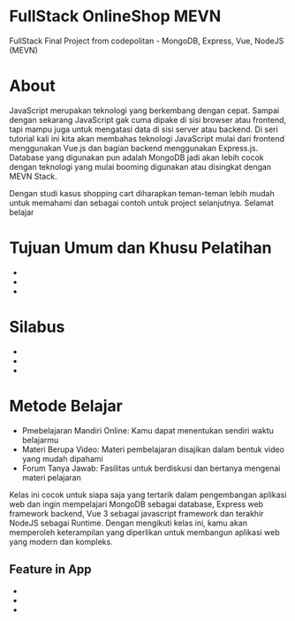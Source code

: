 # FullStack OnlineShop MEVN

FullStack Final Project from codepolitan - MongoDB, Express, Vue, NodeJS (MEVN)

# About

JavaScript merupakan teknologi yang berkembang dengan cepat. Sampai dengan sekarang JavaScript gak cuma dipake di sisi browser atau frontend, tapi mampu juga untuk mengatasi data di sisi server atau backend. Di seri tutorial kali ini kita akan membahas teknologi JavaScript mulai dari frontend menggunakan Vue.js dan bagian backend menggunakan Express.js. Database yang digunakan pun adalah MongoDB jadi akan lebih cocok dengan teknologi yang mulai booming digunakan atau disingkat dengan MEVN Stack.

Dengan studi kasus shopping cart diharapkan teman-teman lebih mudah untuk memahami dan sebagai contoh untuk project selanjutnya. Selamat belajar

# Tujuan Umum dan Khusu Pelatihan

-
-
-

# Silabus

-
-
-

# Metode Belajar

- Pmebelajaran Mandiri Online: Kamu dapat menentukan sendiri waktu belajarmu
- Materi Berupa Video: Materi pembelajaran disajikan dalam bentuk video yang mudah dipahami
- Forum Tanya Jawab: Fasilitas untuk berdiskusi dan bertanya mengenai materi pelajaran

Kelas ini cocok untuk siapa saja yang tertarik dalam pengembangan aplikasi web dan ingin mempelajari MongoDB sebagai database, Express web framework backend, Vue 3 sebagai javascript framework dan terakhir NodeJS sebagai Runtime. Dengan mengikuti kelas ini, kamu akan memperoleh keterampilan yang diperlikan untuk membangun aplikasi web yang modern dan kompleks.

## Feature in App

-
-
-
